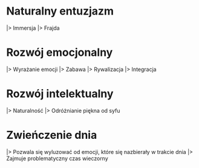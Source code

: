 # Naturalny entuzjazm
|> Immersja
|> Frajda

# Rozwój emocjonalny
|> Wyrażanie emocji
|> Zabawa
|> Rywalizacja
|> Integracja

# Rozwój intelektualny
|> Naturalność
|> Odróżnianie piękna od syfu

# Zwieńczenie dnia
|> Pozwala się wyluzować od emocji, które się nazbierały w trakcie dnia
|> Zajmuje problematyczny czas wieczorny
